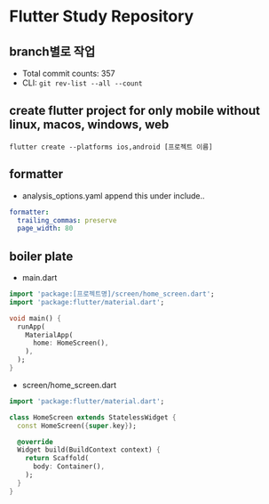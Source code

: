 # Flutter Study Repository

## branch별로 작업
- Total commit counts: 357
- CLI: `git rev-list --all --count`

## create flutter project for only mobile without linux, macos, windows, web
```shell
flutter create --platforms ios,android [프로젝트 이름]
```

## formatter
- analysis_options.yaml
append this under include..
```yaml
formatter:
  trailing_commas: preserve
  page_width: 80
```

## boiler plate
- main.dart
```dart
import 'package:[프로젝트명]/screen/home_screen.dart';
import 'package:flutter/material.dart';

void main() {
  runApp(
    MaterialApp(
      home: HomeScreen(),
    ),
  );
}
```
- screen/home_screen.dart
```dart
import 'package:flutter/material.dart';

class HomeScreen extends StatelessWidget {
  const HomeScreen({super.key});

  @override
  Widget build(BuildContext context) {
    return Scaffold(
      body: Container(),
    );
  }
}
```